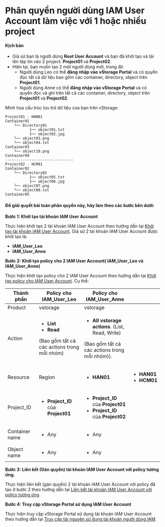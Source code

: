 # Phân quyền người dùng IAM User Account làm việc với 1 hoặc nhiều project

#### Kịch bản <a href="#phanquyennguoidungiamuseraccountlamviecvoi1hoacnhieuproject-kichban" id="phanquyennguoidungiamuseraccountlamviecvoi1hoacnhieuproject-kichban"></a>

* Giả sử bạn là người dùng **Root User Account** và bạn đã khởi tạo và tải lên tệp tin vào 2 project: **Project01** và **Project02**.
* Hiện tại, bạn muốn tạo 2 một người dùng mới, trong đó
  * Người dùng Leo có thể **đăng nhập vào vStorage Portal** và có quyền đọc tất cả dữ liệu bao gồm các container, directory, object trên **Project01**.
  * Người dùng Anne có thể **đăng nhập vào vStorage Portal** và có quyền đọc và ghi trên tất cả các container, directory, object trên **Project01** và **Project02**.

Minh họa cấu trúc lưu trữ dữ liệu của bạn trên vStorage:

```
Project01 - HAN01            
Container01                                          
    └── Directory01                                            
           ├── object01.txt                                
           ├── object02.jpg
    └── object03.png
    └── object04.txt
Container03
    └── object10.png
Container04
-------------------------------
Project02 - HCM01          
Container02
    └── Directory02                                            
           ├── object05.txt                                
           ├── object06.jpg
    └── object07.png
    └── object08.txt
Container05
```

#### Để giải quyết bài toán phân quyền này, hãy làm theo các bước bên dưới: <a href="#phanquyennguoidungiamuseraccountlamviecvoi1hoacnhieuproject-degiaiquyetbaitoanphanquyennay-haylamthe" id="phanquyennguoidungiamuseraccountlamviecvoi1hoacnhieuproject-degiaiquyetbaitoanphanquyennay-haylamthe"></a>

**Bước 1: Khởi tạo tài khoản IAM User Account**

Thực hiện khởi tạo 2 tài khoản IAM User Account theo hướng dẫn tại [Khởi tạo tài khoản IAM User Account](../../quan-ly-truy-cap/quan-ly-tai-khoan-truy-cap-vstorage/tai-khoan-nguoi-dung-iam/khoi-tao-tai-khoan-iam-user-account.md). Giả sử 2 tài khoản IAM User Account được khởi tạo là:

* **IAM\_User\_Leo**
* **IAM\_User\_Anne**

**Bước 2: Khởi tạo policy cho 2 IAM User Account( IAM\_User\_Leo và IAM\_User\_Anne)**

Thực hiện khởi tạo policy cho 2 IAM User Account theo hướng dẫn tại [Khởi tạo policy cho IAM User Account](../../quan-ly-truy-cap/quan-ly-tai-khoan-truy-cap-vstorage/tai-khoan-nguoi-dung-iam/khoi-tao-policy-cho-iam-user-account.md). Cụ thể:

<table><thead><tr><th width="149">Thành phần</th><th width="260">Policy cho IAM_User_Leo</th><th width="215">Policy cho IAM_User_Anne</th><th></th></tr></thead><tbody><tr><td>Product</td><td>vstorage</td><td>vstorage</td><td></td></tr><tr><td>Action</td><td><ul><li><strong>List</strong></li><li><strong>Read</strong></li></ul><p>(Bao gồm tất cả các actions trong mỗi nhóm)</p></td><td><ul><li><strong>All vstorage actions</strong>. (List, Read, Write)</li></ul><p>(Bao gồm tất cả các actions trong mỗi nhóm)).</p></td><td></td></tr><tr><td>Resource</td><td>Region</td><td><ul><li><strong>HAN01</strong></li></ul></td><td><ul><li><strong>HAN01</strong></li><li><strong>HCM01</strong></li></ul></td></tr><tr><td>Project_ID</td><td><ul><li><strong>Project_ID</strong> của <strong>Project01</strong></li></ul></td><td><ul><li><strong>Project_ID</strong> của <strong>Project01</strong></li><li><strong>Project_ID</strong> của <strong>Project02</strong></li></ul></td><td></td></tr><tr><td>Container name</td><td><ul><li>Any</li></ul></td><td><ul><li>Any</li></ul></td><td></td></tr><tr><td>Object name</td><td><ul><li>Any</li></ul></td><td><ul><li>Any</li></ul></td><td></td></tr></tbody></table>



**Bước 3: Liên kết (Gán quyền) tài khoản IAM User Account với policy tương ứng.**

Thực hiện liên kết (gán quyền) 2 tài khoản IAM User Account với policy đã tạo ở bước 2 theo hướng dẫn tại [Liên kết tài khoản IAM User Account với policy tương ứng](../../quan-ly-truy-cap/quan-ly-tai-khoan-truy-cap-vstorage/tai-khoan-nguoi-dung-iam/lien-ket-tai-khoan-iam-user-account-voi-policy-tuong-ung.md).&#x20;

**Bước 4: Truy cập vStorage Portal sử dụng IAM User Account**

Thực hiện truy cập vStorage Portal sử dụng tài khoản IAM User Account theo hướng dẫn tại [Truy cập tài nguyên sử dụng tài khoản người dùng IAM](../../quan-ly-truy-cap/quan-ly-truy-cap-tai-nguyen-vstorage/truy-cap-tai-nguyen-su-dung-tai-khoan-nguoi-dung-iam.md).
